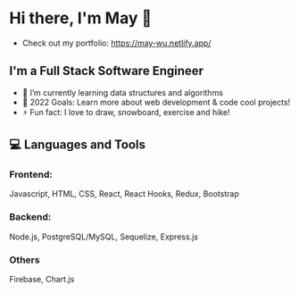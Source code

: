 # Hi there, I'm May 👋 
- Check out my portfolio: https://may-wu.netlify.app/

## I'm a Full Stack Software Engineer

- 🌱 I’m currently learning data structures and algorithms 
- 🥅 2022 Goals: Learn more about web development & code cool projects! 
- ⚡ Fun fact: I love to draw, snowboard, exercise and hike!

## 💻 Languages and Tools

### Frontend:

Javascript, HTML, CSS, React, React Hooks, Redux, Bootstrap

### Backend:

Node.js, PostgreSQL/MySQL, Sequelize, Express.js

### Others
Firebase, Chart.js
